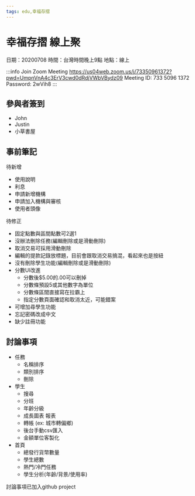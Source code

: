 ```yaml
---
tags: edu,幸福存摺
---
```


# 幸福存摺 線上聚

日期：20200708
時間：台灣時間晚上9點
地點：線上

:::info
Join Zoom Meeting
https://us04web.zoom.us/j/73350961372?pwd=UmpnVnA4c3ErV3cwd0dRdjVWbVBydz09
Meeting ID: 733 5096 1372
Password: 2wVih8
:::

## 參與者簽到

- John
- Justin
- 小草書屋


## 事前筆記

待新增
- 使用說明
- 利息
- 申請新增機構
- 申請加入機構與審核
- 使用者頭像

待修正
- 固定點數與區間點數可2選1
- 沒辦法刪除任務(編輯刪除或是滑動刪除)
- 取消交易可採用滑動刪除
- 編輯的提款記錄放標題，目前會跟取消交易搞混，看起來也是按紐
- 沒有刪除學生功能(編輯刪除或是滑動刪除)
- 分數UI改進
    - 分數後$5.00的.00可以刪掉
    - 分數條預設5或其他數字為單位
    - 分數條區間直接寫在拉霸上
    - 指定分數頁面確認和取消太近，可能錯案
- 可增加尋學生功能
- 忘記密碼改成中文
- 缺少註冊功能

## 討論事項
 
- 任務
    - 名稱排序
    - 類別排序
    - 刪除
- 學生
    - 搜尋
    - 分班
    - 年齡分級
    - 成長圖表 報表
    - 轉帳 (ex: 城市轉偏鄉)
    - 後台手動csv匯入
    - 金額單位客製化
- 首頁
    - 總發行貨幣數量
    - 學生總數
    - 熱門/冷門任務
    - 學生分析(年齡/背景/使用率)

討論事項已加入github project

